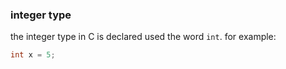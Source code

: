 ### integer type
the integer type in C is declared used the word `int`. for example:

```c
int x = 5;
```
